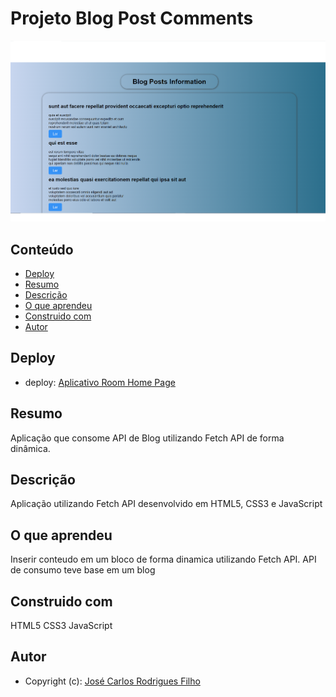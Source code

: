 # Projeto Blog Post Comments

![Projeto Blog Post Comments](/assets/Desktop-page.png)

## Conteúdo

- [Deploy](#Deploy)
- [Resumo](#Resumo)
- [Descrição](#Descrição)
- [O que aprendeu](#O-que-aprendeu)
- [Construido com](#Construido-com)
- [Autor](#Autor)

## Deploy

- deploy: [Aplicativo Room Home Page](https://jose-carlos-filho-roomsite.netlify.app/#/)

## Resumo

Aplicação que consome API de Blog utilizando Fetch API de forma dinâmica.

## Descrição

Aplicação utilizando Fetch API desenvolvido em HTML5, CSS3 e JavaScript

## O que aprendeu

Inserir conteudo em um bloco de forma dinamica utilizando Fetch API. API de consumo teve base em um blog

## Construido com

HTML5
CSS3
JavaScript

## Autor

- Copyright (c): [José Carlos Rodrigues Filho](https://github.com/JoseCarlos-Filho/Lista-Atividades)